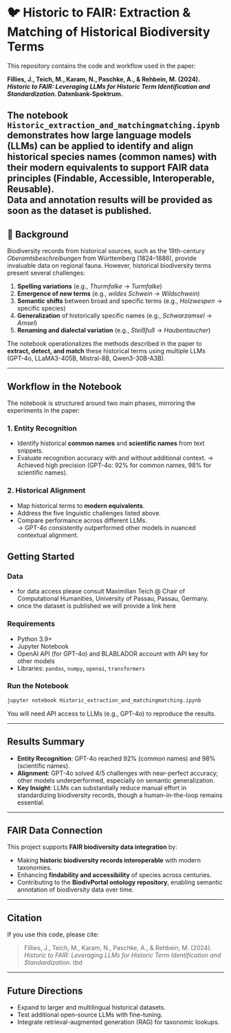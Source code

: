 # 🐦 Historic to FAIR: Extraction & Matching of Historical Biodiversity Terms

This repository contains the code and workflow used in the paper:  

**Fillies, J., Teich, M., Karam, N., Paschke, A., & Rehbein, M. (2024).  
*Historic to FAIR: Leveraging LLMs for Historic Term Identification and Standardization*. Datenbank-Spektrum.**  

The notebook `Historic_extraction_and_matchingmatching.ipynb` demonstrates how **large language models (LLMs)** can be applied to identify and align **historical species names** (common names) with their **modern equivalents** to support **FAIR data principles** (Findable, Accessible, Interoperable, Reusable).  
Data and annotation results will be provided as soon as the dataset is published.
---

## 📖 Background

Biodiversity records from historical sources, such as the 19th-century *Oberamtsbeschreibungen* from Württemberg (1824–1886), provide invaluable data on regional fauna. However, historical biodiversity terms present several challenges:

1. **Spelling variations** (e.g., *Thurmfalke* → *Turmfalke*)  
2. **Emergence of new terms** (e.g., *wildes Schwein* → *Wildschwein*)  
3. **Semantic shifts** between broad and specific terms (e.g., *Holzwespen* → specific species)  
4. **Generalization** of historically specific names (e.g., *Schwarzamsel* → *Amsel*)  
5. **Renaming and dialectal variation** (e.g., *Steißfuß* → *Haubentaucher*)  

The notebook operationalizes the methods described in the paper to **extract, detect, and match** these historical terms using multiple LLMs (GPT-4o, LLaMA3-405B, Mistral-8B, Qwen3-30B-A3B).

---

## Workflow in the Notebook

The notebook is structured around two main phases, mirroring the experiments in the paper:

### 1. **Entity Recognition**
- Identify historical **common names** and **scientific names** from text snippets.
- Evaluate recognition accuracy with and without additional context.
-> Achieved high precision (GPT-4o: 92% for common names, 98% for scientific names).

### 2. **Historical Alignment**
- Map historical terms to **modern equivalents**.  
- Address the five linguistic challenges listed above.  
- Compare performance across different LLMs.  
-> GPT-4o consistently outperformed other models in nuanced contextual alignment.


## Getting Started
### Data
- for data access please consult Maximilian Teich @ Chair of Computational Humanities, University of Passau, Passau, Germany.
- once the dataset is published we will provide a link here

### Requirements
- Python 3.9+  
- Jupyter Notebook  
- OpenAI API (for GPT-4o) and BLABLADOR account with API key for other models  
- Libraries: `pandas`, `numpy`, `openai`, `transformers`

### Run the Notebook
```bash
jupyter notebook Historic_extraction_and_matchingmatching.ipynb
```

You will need API access to LLMs (e.g., GPT-4o) to reproduce the results.

---

## Results Summary
- **Entity Recognition**: GPT-4o reached 92% (common names) and 98% (scientific names).  
- **Alignment**: GPT-4o solved 4/5 challenges with near-perfect accuracy; other models underperformed, especially on semantic generalization.  
- **Key Insight**: LLMs can substantially reduce manual effort in standardizing biodiversity records, though a human-in-the-loop remains essential.  

---

## FAIR Data Connection
This project supports **FAIR biodiversity data integration** by:
- Making **historic biodiversity records interoperable** with modern taxonomies.  
- Enhancing **findability and accessibility** of species across centuries.  
- Contributing to the **BiodivPortal ontology repository**, enabling semantic annotation of biodiversity data over time.  

---

## Citation
If you use this code, please cite:

> Fillies, J., Teich, M., Karam, N., Paschke, A., & Rehbein, M. (2024).  
> *Historic to FAIR: Leveraging LLMs for Historic Term Identification and Standardization*. tbd  

---

## Future Directions
- Expand to larger and multilingual historical datasets.  
- Test additional open-source LLMs with fine-tuning.  
- Integrate retrieval-augmented generation (RAG) for taxonomic lookups.  
